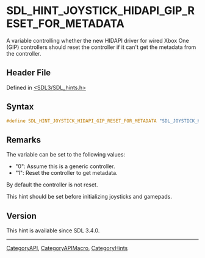 # SDL_HINT_JOYSTICK_HIDAPI_GIP_RESET_FOR_METADATA

A variable controlling whether the new HIDAPI driver for wired Xbox One (GIP) controllers should reset the controller if it can't get the metadata from the controller.

## Header File

Defined in [<SDL3/SDL_hints.h>](https://github.com/libsdl-org/SDL/blob/main/include/SDL3/SDL_hints.h)

## Syntax

```c
#define SDL_HINT_JOYSTICK_HIDAPI_GIP_RESET_FOR_METADATA "SDL_JOYSTICK_HIDAPI_GIP_RESET_FOR_METADATA"
```

## Remarks

The variable can be set to the following values:

- "0": Assume this is a generic controller.
- "1": Reset the controller to get metadata.

By default the controller is not reset.

This hint should be set before initializing joysticks and gamepads.

## Version

This hint is available since SDL 3.4.0.

----
[CategoryAPI](CategoryAPI), [CategoryAPIMacro](CategoryAPIMacro), [CategoryHints](CategoryHints)

